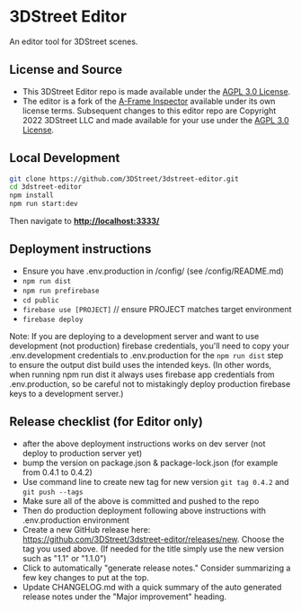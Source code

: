 # 3DStreet Editor

An editor tool for 3DStreet scenes.

## License and Source
* This 3DStreet Editor repo is made available under the [AGPL 3.0 License](LICENSE).
* The editor is a fork of the [A-Frame Inspector]() available under its own license terms. Subsequent changes to this editor repo are Copyright 2022 3DStreet LLC and made available for your use under the [AGPL 3.0 License](LICENSE).

## Local Development

```bash
git clone https://github.com/3DStreet/3dstreet-editor.git
cd 3dstreet-editor
npm install
npm run start:dev
```

Then navigate to __[http://localhost:3333/](http://localhost:3333/)__

## Deployment instructions

* Ensure you have .env.production in /config/ (see /config/README.md)
* `npm run dist`
* `npm run prefirebase`
* `cd public`
* `firebase use [PROJECT]` // ensure PROJECT matches target environment
* `firebase deploy`

Note: If you are deploying to a development server and want to use development (not production) firebase credentials, you'll need to copy your .env.development credentials to .env.production for the `npm run dist` step to ensure the output dist build uses the intended keys. (In other words, when running npm run dist it always uses firebase app credentials from .env.production, so be careful not to mistakingly deploy production firebase keys to a development server.)

## Release checklist (for Editor only)

* after the above deployment instructions works on dev server (not deploy to production server yet)
* bump the version on package.json & package-lock.json (for example from 0.4.1 to 0.4.2)
* Use command line to create new tag for new version `git tag 0.4.2` and `git push --tags`
* Make sure all of the above is committed and pushed to the repo
* Then do production deployment following above instructions with .env.production environment
* Create a new GitHub release here: https://github.com/3DStreet/3dstreet-editor/releases/new. Choose the tag you used above. (If needed for the title simply use the new version such as "1.1" or "1.1.0")
* Click to automatically "generate release notes." Consider summarizing a few key changes to put at the top.
* Update CHANGELOG.md with a quick summary of the auto generated release notes under the "Major improvement" heading.
